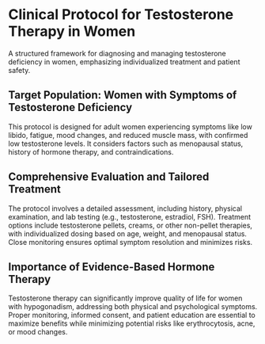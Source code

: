 # Clinical Protocol for Testosterone Therapy in Women
A structured framework for diagnosing and managing testosterone deficiency in women, emphasizing individualized treatment and patient safety.

## Target Population: Women with Symptoms of Testosterone Deficiency
This protocol is designed for adult women experiencing symptoms like low libido, fatigue, mood changes, and reduced muscle mass, with confirmed low testosterone levels. It considers factors such as menopausal status, history of hormone therapy, and contraindications.

## Comprehensive Evaluation and Tailored Treatment
The protocol involves a detailed assessment, including history, physical examination, and lab testing (e.g., testosterone, estradiol, FSH). Treatment options include testosterone pellets, creams, or other non-pellet therapies, with individualized dosing based on age, weight, and menopausal status. Close monitoring ensures optimal symptom resolution and minimizes risks.

## Importance of Evidence-Based Hormone Therapy
Testosterone therapy can significantly improve quality of life for women with hypogonadism, addressing both physical and psychological symptoms. Proper monitoring, informed consent, and patient education are essential to maximize benefits while minimizing potential risks like erythrocytosis, acne, or mood changes.


